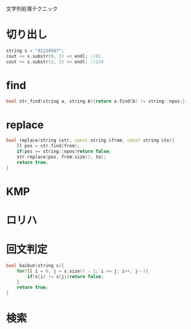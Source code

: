 文字列処理テクニック
# 切り出し
```cpp
string s = "01234567";
cout << s.substr(0, 2) << endl; //01
cout << s.substr(2, 3) << endl; //234
```

# find
```cpp
bool str_find(string a, string b){return a.find(b) != string::npos;}
```
# replace
```cpp
bool replace(string &str, const string &from, const string &to){
    ll pos = str.find(from);
    if(pos == string::npos)return false;
    str.replace(pos, from.size(), to);
    return true;
}
```
# KMP

# ロリハ

# 回文判定
```cpp
bool kaibun(string s){
    for(ll i = 0, j = s.size() - 1; i <= j; i++, j--){
        if(s[i] != s[j])return false;
    }
    return true;
}
```
# 検索
